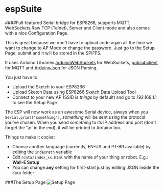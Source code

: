 # espSuite

####Full-featured Serial bridge for ESP8266, supports MQTT, WebSockets,Raw TCP (Telnet), Server and Client mode and also comes with a nice Configuration Page.

This is great because we don't have to upload code again all the time we want to change to AP Mode or change the password. Just go to the Setup Page, submit and it will be stored in the SPIFFS.

It uses Arduino Libraries [arduinoWebSockets](https://github.com/Links2004/arduinoWebSockets) for WebSockets, [pubsubclient](https://github.com/knolleary/pubsubclient) for MQTT and [ArduinoJson](https://github.com/bblanchon/ArduinoJson) for JSON Parsing.

You just have to:
* Upload the Sketch to your ESP8266
* Upload Sketch Data using ESP8266 Sketch Data Upload Tool
* Connect to your new AP (SSID is *things* by default) and go to 192.168.1.1 to see the Setup Page

The ESP will now work as an awesome Serial device, always when you `Serial.print("something")`, *something* will be sent using the protocol you've chosen. When you send *something* to its IP address and port (don't forget the '\n' in the end), it will be printed to Arduino too.

Things to make it cooler:
* Choose another language (currently, EN-US and PT-BR available) by editing the `indexPath` variable
* Edit `/data/index_xx.html` with the name of your thing or robot. E.g.: **Wall-E Setup**
* You can change **any** setting for first-start just by editing JSON inside the `data` folder

###The Setup Page
![Setup Page](https://raw.githubusercontent.com/Vitorbnc/espSuite/master/config_page.png)
